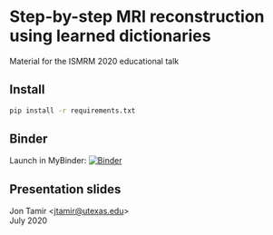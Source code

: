 # Step-by-step MRI reconstruction using learned dictionaries
Material for the ISMRM 2020 educational talk

## Install
```bash
pip install -r requirements.txt
```
## Binder
Launch in MyBinder: [![Binder](https://mybinder.org/badge_logo.svg)](https://mybinder.org/v2/gh/utcsilab/dictionary_learning_ismrm_2020/master)

## Presentation slides


Jon Tamir <<jtamir@utexas.edu>>  
July 2020
